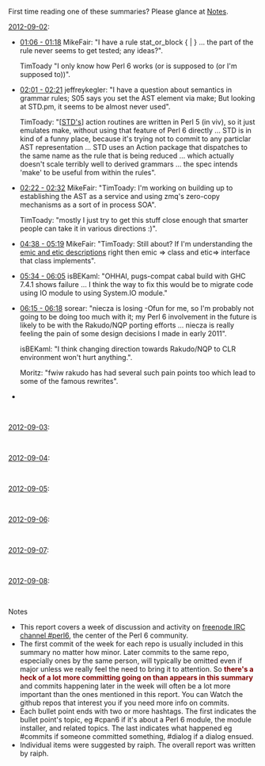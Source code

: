 First time reading one of these summaries? Please glance at [Notes](#Notes).

[2012-09-02](http://irclog.perlgeek.de/perl6/2012-09-02):

* [01:06 - 01:18](http://irclog.perlgeek.de/perl6/2012-09-02#i_5951965) MikeFair: "I have a rule stat_or_block { <block> | <statement> } ... the <statement> part of the rule never seems to get tested; any ideas?".

    TimToady "I only know how Perl 6 works (or is supposed to (or I'm supposed to))".
    
* [02:01 - 02:21](http://irclog.perlgeek.de/perl6/2012-09-02#i_5952017) jeffreykegler: "I have a question about semantics in grammar rules; S05 says you set the AST element via make; But looking at STD.pm, it seems to be almost never used".

    TimToady: "\[[STD's](https://github.com/perl6/std/)] action routines are written in Perl 5 (in viv), so it just emulates make, without using that feature of Perl 6 directly ... STD is in kind of a funny place, because it's trying not to commit to any particlar AST representation ... STD uses an Action package that dispatches to the same name as the rule that is being reduced ... which actually doesn't scale terribly well to derived grammars ... the spec intends 'make' to be useful from within the rules".
    
* [02:22 - 02:32](http://irclog.perlgeek.de/perl6/2012-09-02#i_5952080) MikeFair: "TimToady: I'm working on building up to establishing the AST as a service and using zmq's zero-copy mechanisms as a sort of in process SOA".

    TimToady: "mostly I just try to get this stuff close enough that smarter people can take it in various directions :)".
    
* [04:38 - 05:19](http://irclog.perlgeek.de/perl6/2012-09-02#i_5952159) MikeFair: "TimToady: Still about? If I'm understanding the [emic and etic descriptions](http://irclog.perlgeek.de/perl6/2012-09-02#i_5952103) right then emic => class and etic=> interface that class implements".

* [05:34 - 06:05](http://irclog.perlgeek.de/perl6/2012-09-02#i_5952215) isBEKaml: "OHHAI, pugs-compat cabal build with GHC 7.4.1 shows failure ... I think the way to fix this would be to migrate code using IO module to using System.IO module."

* [06:15 - 06:18](http://irclog.perlgeek.de/perl6/2012-09-02#i_5952246) sorear: "niecza is losing -Ofun for me, so I'm probably not going to be doing too much with it; my Perl 6 involvement in the future is likely to be with the Rakudo/NQP porting efforts ... niecza is really feeling the pain of some design decisions I made in early 2011".

    isBEKaml: "I think changing direction towards Rakudo/NQP to CLR environment won't hurt anything.".

    Moritz: "fwiw rakudo has had several such pain points too which lead to some of the famous rewrites".

* 
<br>

[2012-09-03](http://irclog.perlgeek.de/perl6/2012-09-03):

<br>

[2012-09-04](http://irclog.perlgeek.de/perl6/2012-09-04):

<br>

[2012-09-05](http://irclog.perlgeek.de/perl6/2012-09-05):

<br>

[2012-09-06](http://irclog.perlgeek.de/perl6/2012-09-06):

<br>

[2012-09-07](http://irclog.perlgeek.de/perl6/2012-09-07):

<br>

[2012-09-08](http://irclog.perlgeek.de/perl6/2012-09-08):

<br>

<a name="Notes"></a>Notes

* This report covers a week of discussion and activity on [freenode IRC channel #perl6](http://webchat.freenode.net), the center of the Perl 6 community.
* The first commit of the week for each repo is usually included in this summary no matter how minor. Later commits to the same repo, especially ones by the same person, will typically be omitted even if major unless we really feel the need to bring it to attention. So <font color="maroon">**there's a heck of a lot more committing going on than appears in this summary**</font> and commits happening later in the week will often be a lot more important than the ones mentioned in this report. You can Watch the github repos that interest you if you need more info on commits.
* Each bullet point ends with two or more hashtags. The first indicates the bullet point's topic, eg #cpan6 if it's about a Perl 6 module, the module installer, and related topics. The last indicates what happened eg #commits if someone committed something, #dialog if a dialog ensued.
* Individual items were suggested by raiph. The overall report was written by raiph.